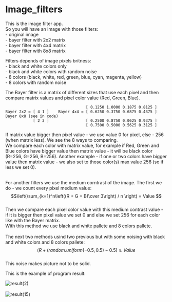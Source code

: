 # Image_filters

This is the image filter app.<br/>
So you will have an image with those filters:<br/>
                 - original image<br/>
                 - bayer filter with 2x2 matrix <br/>
                 - bayer filter with 4x4 matrix<br/>
                 - bayer filter with 8x8 matrix<br/>
                 
Filters depends of image pixels britness:<br/>
                 - black and white colors only<br/>
                 - black and white colors with random noise<br/>
                 - 8 colors (black, white, red, green, blue, cyan, magenta, yellow)<br/>
                 - 8 colors with random noise<br/>
                
The Bayer filter is a matrix of different sizes that use each pixel and then compare matrix values and pixel color value (Red, Green, Blue).<br/>

                                       [ 0.1250 1.0000 0.1875 0.8125 ]             
    Bayer 2x2 = [ 4 1 ]    Bayer 4x4 = [ 0.6250 0.3750 0.6875 0.4375 ]     Bayer 8x8 (see in code)   
                [ 2 3 ]                [ 0.2500 0.8750 0.0625 0.9375 ]       
                                       [ 0.7500 0.5000 0.5625 0.3125 ] 
If matrix value bigger then pixel value - we use value 0 for pixel, else - 256 (when matrix less). We see the 8 ways to comparing. <br/>
We compare each color with matrix value, for example if Red, Green and Blue colors have bigger value then matrix value - it will be black color (R=256, G=256, B=256). Another example - if one or two colors have bigger value then matrix value - we also set to those color(s) max value 256 (so if less we set 0).<br/>
<br/>

For another filters we use the medium corntrast of the image. The first we do - we count every pixel medium value:<br/>
$$\left(\sum_{k=1}^n\left((R + G + B)\over 3\right) / n \right) = Value $$<br/>
Then we compare each pixel color value with this medium contrast value - if it is bigger then pixel value we set 0 and else we set 256 for each color like with the Bayer matrix.<br/>
With this method we use black and white pallete and 8 colors pallete.<br/>
<br/>
The next two methods usind two previous but with some noising with black and white colors and 8 colors pallete:
$$\left(R + (random.uniform(-0.5, 0.5) - 0.5\right) \geq Value $$<br/>
This noise makes picture not to be solid.<br/>

This is the example of program result:<br/>

 
![result(2)](https://user-images.githubusercontent.com/88940110/183755211-511237ca-f3b4-4fdf-bc59-a10ddf37ad93.jpg)<br/><br/> 
![result(15)](https://user-images.githubusercontent.com/88940110/183759894-c78b0222-5b7a-40e0-b296-a4cbae9c6097.jpg)<br/>  
